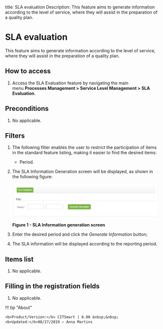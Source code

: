 title: SLA evaluation
Description: This feature aims to generate information according to the level of service, where they will assist in the preparation of a quality plan.

# SLA evaluation

This feature aims to generate information according to the level of service,
where they will assist in the preparation of a quality plan.

How to access
-------------

1.  Access the SLA Evaluation feature by navigating the main menu **Processes
    Management > Service Level Management > SLA Evaluation**.

Preconditions
-------------

1.  No applicable.

Filters
-------

1.  The following filter enables the user to restrict the participation of items
    in the standard feature listing, making it easier to find the desired items:

    - Period.

2.  The SLA Information Generation screen will be displayed, as shown in the
    following figure:

    ![figura](images/sla-evaluation.png)
    
    **Figure 1 - SLA Information generation screen**

3.  Enter the desired period and click the *Generate Information* button;

4.  The SLA information will be displayed according to the reporting period.

Items list
----------

1.  No applicable.

Filling in the registration fields
----------------------------------

1.  No applicable.


!!! tip "About"

    <b>Product/Version:</b> CITSmart | 8.00 &nbsp;&nbsp;
    <b>Updated:</b>08/27/2019 – Anna Martins
